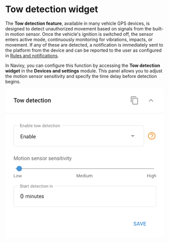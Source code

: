 # Tow detection widget

The **Tow detection feature**, available in many vehicle GPS devices, is designed to detect unauthorized movement based on signals from the built-in motion sensor. Once the vehicle's ignition is switched off, the sensor enters active mode, continuously monitoring for vibrations, impacts, or movement. If any of these are detected, a notification is immediately sent to the platform from the device and can be reported to the user as configured in [Rules and notifications](../../events-and-notifications/security/unauthorized-movement.md).

In Navixy, you can configure this function by accessing the **Tow detection** **widget** in the **Devices and settings** module. This panel allows you to adjust the motion sensor sensitivity and specify the time delay before detection begins.

![](attachments/image-20240815-214358.png)

